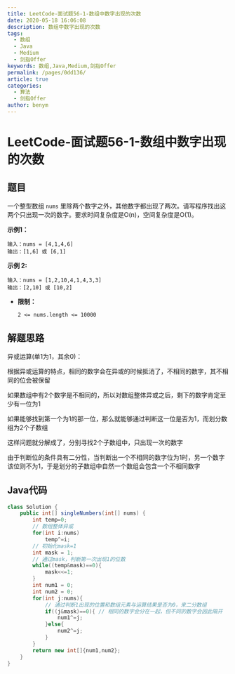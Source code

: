 ```yaml
---
title: LeetCode-面试题56-1-数组中数字出现的次数
date: 2020-05-18 16:06:08
description: 数组中数字出现的次数
tags: 
  - 数组
  - Java
  - Medium
  - 剑指Offer
keywords: 数组,Java,Medium,剑指Offer
permalink: /pages/0dd136/
article: true
categories: 
  - 算法
  - 剑指Offer
author: benym
---
```


# LeetCode-面试题56-1-数组中数字出现的次数

## 题目

一个整型数组 `nums` 里除两个数字之外，其他数字都出现了两次。请写程序找出这两个只出现一次的数字。要求时间复杂度是O(n)，空间复杂度是O(1)。

**示例1：**

```
输入：nums = [4,1,4,6]
输出：[1,6] 或 [6,1]
```

**示例 2:**

```
输入：nums = [1,2,10,4,1,4,3,3]
输出：[2,10] 或 [10,2]
```

- **限制：**

  `2 <= nums.length <= 10000`

## 解题思路

异或运算(单1为1，其余0)：

根据异或运算的特点，相同的数字会在异或的时候抵消了，不相同的数字，其不相同的位会被保留

如果数组中有2个数字是不相同的，所以对数组整体异或之后，剩下的数字肯定至少有一位为1

如果能够找到第一个为1的那一位，那么就能够通过判断这一位是否为1，而划分数组为2个子数组

这样问题就分解成了，分别寻找2个子数组中，只出现一次的数字

由于判断位的条件具有二分性，当判断出一个不相同的数字位为1时，另一个数字该位则不为1，于是划分的子数组中自然一个数组会包含一个不相同数字

## Java代码

```java
class Solution {
    public int[] singleNumbers(int[] nums) {
        int temp=0;
        // 数组整体异或
        for(int i:nums)
            temp^=i;
        // 初始化mask=1
        int mask = 1;
        // 通过mask，判断第一次出现1的位数
        while((temp&mask)==0){
            mask<<=1;
        }
        int num1 = 0;
        int num2 = 0;
        for(int j:nums){
            // 通过判断1出现的位置和数组元素与运算结果是否为0，来二分数组
            if((j&mask)==0){ // 相同的数字会分在一起，但不同的数字会因此隔开
                num1^=j;
            }else{
                num2^=j;
            }
        }
        return new int[]{num1,num2};
    }
}
```

